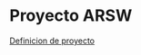 # Proyecto ARSW
[Definicion de proyecto](https://github.com/ARSW-Project-2020-think/Project/wiki/Definicion-de-Proyecto)
